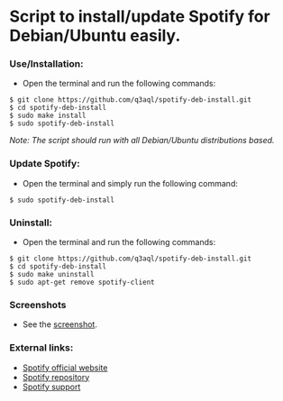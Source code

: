 Script to install/update Spotify for Debian/Ubuntu easily.
==========================================================

### Use/Installation:

  * Open the terminal and run the following commands:   
  ```shell
  $ git clone https://github.com/q3aql/spotify-deb-install.git
  $ cd spotify-deb-install
  $ sudo make install
  $ sudo spotify-deb-install
  ````  
_Note: The script should run with all Debian/Ubuntu distributions based._

### Update Spotify:

  * Open the terminal and simply run the following command:   
  ```shell
  $ sudo spotify-deb-install
  ````
  
### Uninstall:
   
  * Open the terminal and run the following commands: 
  ```shell
  $ git clone https://github.com/q3aql/spotify-deb-install.git
  $ cd spotify-deb-install
  $ sudo make uninstall
  $ sudo apt-get remove spotify-client
  ````
  
### Screenshots

  * See the [screenshot](https://raw.githubusercontent.com/q3aql/spotify-deb-install/master/screenshots/screenshot.png).

### External links:

  * [Spotify official website](https://www.spotify.com/)
  * [Spotify repository](http://repository.spotify.com/pool/non-free/s/spotify-client)
  * [Spotify support](https://support.spotify.com)
